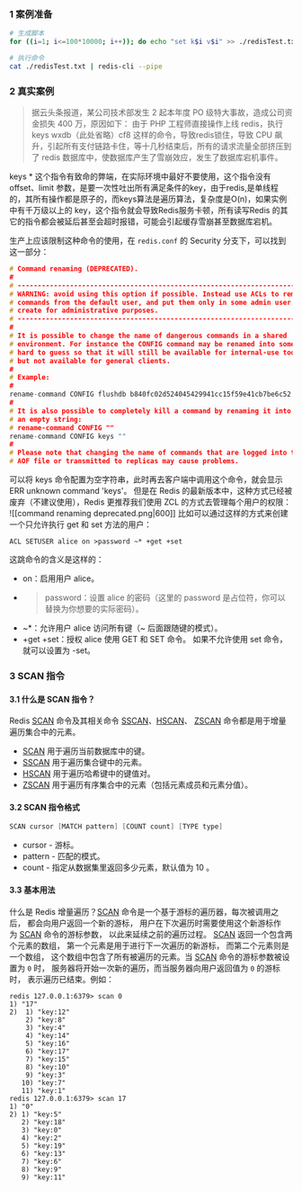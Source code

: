 ### 1 案例准备
```bash
# 生成脚本
for ((i=1; i<=100*10000; i++)); do echo "set k$i v$i" >> ./redisTest.txt; done

# 执行命令
cat ./redisTest.txt | redis-cli --pipe
```
### 2 真实案例
>据云头条报道，某公司技术部发生 2 起本年度 PO 级特大事故，造成公司资金损失 400 万，原因如下：
>由于 PHP 工程师直接操作上线 redis，执行 keys wxdb（此处省略）cf8 这样的命令，导致redis锁住，导致 CPU 飙升，引起所有支付链路卡住，等十几秒结束后，所有的请求流量全部挤压到了 redis 数据库中，使数据库产生了雪崩效应，发生了数据库宕机事件。

keys * 这个指令有致命的弊端，在实际环境中最好不要使用，这个指令没有offset、limit 参数，是要一次性吐出所有满足条件的key，由于redis,是单线程的，其所有操作都是原子的，而keys算法是遍历算法，复杂度是O(n)，如果实例中有千万级以上的 key，这个指令就会导致Redis服务卡顿，所有读写Redis 的其它的指令都会被延后甚至会超时报错，可能会引起缓存雪崩甚至数据库宕机。

生产上应该限制这种命令的使用，在 `redis.conf` 的 Security 分支下，可以找到这一部分：
```c
# Command renaming (DEPRECATED).
#
# ------------------------------------------------------------------------
# WARNING: avoid using this option if possible. Instead use ACLs to remove
# commands from the default user, and put them only in some admin user you
# create for administrative purposes.
# ------------------------------------------------------------------------
#
# It is possible to change the name of dangerous commands in a shared
# environment. For instance the CONFIG command may be renamed into something
# hard to guess so that it will still be available for internal-use tools
# but not available for general clients.
#
# Example:
#
rename-command CONFIG flushdb b840fc02d524045429941cc15f59e41cb7be6c52
#
# It is also possible to completely kill a command by renaming it into
# an empty string:
# rename-command CONFIG ""
rename-command CONFIG keys ""
#
# Please note that changing the name of commands that are logged into the
# AOF file or transmitted to replicas may cause problems.
```
可以将 keys 命令配置为空字符串，此时再去客户端中调用这个命令，就会显示 ERR unknown command 'keys'。
但是在 Redis 的最新版本中，这种方式已经被废弃（不建议使用），Redis 更推荐我们使用 ZCL 的方式去管理每个用户的权限：
![[command renaming deprecated.png|600]]
比如可以通过这样的方式来创建一个只允许执行 get 和 set 方法的用户：
```
ACL SETUSER alice on >password ~* +get +set
```
这跳命令的含义是这样的：
- on：启用用户 alice。
- >password：设置 alice 的密码（这里的 password 是占位符，你可以替换为你想要的实际密码）。
- ~\*：允许用户 alice 访问所有键（~ 后面跟随键的模式）。
- +get +set：授权 alice 使用 GET 和 SET 命令。
如果不允许使用 set 命令，就可以设置为 -set。
### 3 SCAN 指令
#### 3.1 什么是 SCAN 指令？
Redis [SCAN](https://redis.com.cn/commands/scan.html) 命令及其相关命令 [SSCAN](https://redis.com.cn/commands/sscan.html)、[HSCAN](https://redis.com.cn/commands/hscan.html)、 [ZSCAN](https://redis.com.cn/commands/zscan.html) 命令都是用于增量遍历集合中的元素。
- [SCAN](https://redis.com.cn/commands/scan.html) 用于遍历当前数据库中的键。
- [SSCAN](https://redis.com.cn/commands/sscan.html) 用于遍历集合键中的元素。
- [HSCAN](https://redis.com.cn/commands/hscan.html) 用于遍历哈希键中的键值对。
- [ZSCAN](https://redis.com.cn/commands/zscan.html) 用于遍历有序集合中的元素（包括元素成员和元素分值）。
#### 3.2 SCAN 指令格式
```c
SCAN cursor [MATCH pattern] [COUNT count] [TYPE type]
```
- cursor - 游标。
- pattern - 匹配的模式。
- count - 指定从数据集里返回多少元素，默认值为 10 。
#### 3.3 基本用法
什么是 Redis 增量遍历？[SCAN](https://redis.com.cn/commands/scan.html) 命令是一个基于游标的遍历器，每次被调用之后， 都会向用户返回一个新的游标， 用户在下次遍历时需要使用这个新游标作为 [SCAN](https://redis.com.cn/commands/scan.html) 命令的游标参数， 以此来延续之前的遍历过程。
[SCAN](https://redis.com.cn/commands/scan.html) 返回一个包含两个元素的数组， 第一个元素是用于进行下一次遍历的新游标， 而第二个元素则是一个数组， 这个数组中包含了所有被遍历的元素。当 [SCAN](https://redis.com.cn/commands/scan.html) 命令的游标参数被设置为 `0` 时， 服务器将开始一次新的遍历，而当服务器向用户返回值为 `0` 的游标时， 表示遍历已结束。例如：
```
redis 127.0.0.1:6379> scan 0
1) "17"
2)  1) "key:12"
    2) "key:8"
    3) "key:4"
    4) "key:14"
    5) "key:16"
    6) "key:17"
    7) "key:15"
    8) "key:10"
    9) "key:3"
   10) "key:7"
   11) "key:1"
redis 127.0.0.1:6379> scan 17
1) "0"
2) 1) "key:5"
   2) "key:18"
   3) "key:0"
   4) "key:2"
   5) "key:19"
   6) "key:13"
   7) "key:6"
   8) "key:9"
   9) "key:11"
```